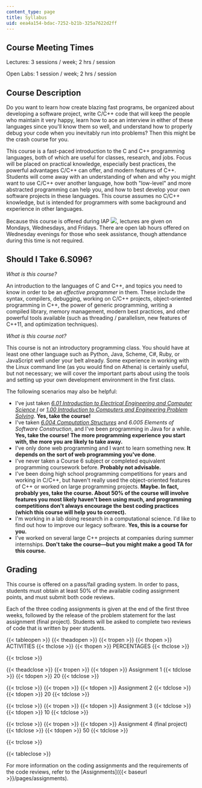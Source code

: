 ```yaml
---
content_type: page
title: Syllabus
uid: eea4a154-bdac-7252-b21b-325a7622d2ff
---
```


Course Meeting Times
--------------------

Lectures: 3 sessions / week; 2 hrs / session

Open Labs: 1 session / week; 2 hrs / session

Course Description
------------------

Do you want to learn how create blazing fast programs, be organized about developing a software project, write C/C++ code that will keep the people who maintain it very happy, learn how to ace an interview in either of these languages since you'll know them so well, and understand how to properly debug your code when you inevitably run into problems? Then this might be the crash course for you.

This course is a fast-paced introduction to the C and C++ programming languages, both of which are useful for classes, research, and jobs. Focus will be placed on practical knowledge, especially best practices, the powerful advantages C/C++ can offer, and modern features of C++. Students will come away with an understanding of when and why you might want to use C/C++ over another language, how both "low-level" and more abstracted programming can help you, and how to best develop your own software projects in these languages. This course assumes no C/C++ knowledge, but is intended for programmers with some background and experience in other languages.

Because this course is offered during IAP ![](/images/educator/icon-question-iap.png), lectures are given on Mondays, Wednesdays, and Fridays. There are open lab hours offered on Wednesday evenings for those who seek assistance, though attendance during this time is not required.

Should I Take 6.S096?
---------------------

_What is this course?_

An introduction to the languages of C and C++, and topics you need to know in order to be an _effective programmer_ in them. These include the syntax, compilers, debugging, working on C/C++ projects, object-oriented programming in C++, the power of generic programming, writing a compiled library, memory management, modern best practices, and other powerful tools available (such as threading / parallelism, new features of C++11, and optimization techniques).

_What is this course not?_

This course is not an introductory programming class. You should have at least one other language such as Python, Java, Scheme, C#, Ruby, or JavaScript well under your belt already. Some experience in working with the Linux command line (as you would find on Athena) is certainly useful, but not necessary; we will cover the important parts about using the tools and setting up your own development environment in the first class.

The following scenarios may also be helpful:

*   I've just taken [_6.01 Introduction to Electrical Engineering and Computer Science I_](/courses/6-01sc-introduction-to-electrical-engineering-and-computer-science-i-spring-2011) or [_1.00 Introduction to Computers and Engineering Problem Solving_](/courses/1-00-introduction-to-computers-and-engineering-problem-solving-spring-2012). **Yes, take the course!**
*   I've taken [_6.004 Computation Structures_](/courses/6-004-computation-structures-spring-2009) and _6.005 Elements of Software Construction_, and I've been programming in Java for a while. **Yes, take the course! The more programming experience you start with, the more you are likely to take away.**
*   I've only done web programming and I want to learn something new. **It depends on the sort of web programming you've done**.
*   I've never taken a Course 6 subject or completed equivalent programming coursework before. **Probably not advisable.**
*   I've been doing high school programming competitions for years and working in C/C++, but haven't really used the object-oriented features of C++ or worked on large programming projects. **Maybe. In fact, probably yes, take the course. About 50% of the course will involve features you most likely haven't been using much, and programming competitions don't always encourage the best coding practices (which this course will help you to correct).**
*   I'm working in a lab doing research in a computational science. I'd like to find out how to improve our legacy software. **Yes, this is a course for you.**
*   I've worked on several large C++ projects at companies during summer internships. **Don't take the course—but you might make a good TA for this course.**

Grading
-------

This course is offered on a pass/fail grading system. In order to pass, students must obtain at least 50% of the available coding assignment points, and must submit both code reviews.

Each of the three coding assignments is given at the end of the first three weeks, followed by the release of the problem statement for the last assignment (final project). Students will be asked to complete two reviews of code that is written by peer students.

{{< tableopen >}}
{{< theadopen >}}
{{< tropen >}}
{{< thopen >}}
ACTIVITIES
{{< thclose >}}
{{< thopen >}}
PERCENTAGES
{{< thclose >}}

{{< trclose >}}

{{< theadclose >}}
{{< tropen >}}
{{< tdopen >}}
Assignment 1
{{< tdclose >}}
{{< tdopen >}}
20
{{< tdclose >}}

{{< trclose >}}
{{< tropen >}}
{{< tdopen >}}
Assignment 2
{{< tdclose >}}
{{< tdopen >}}
20
{{< tdclose >}}

{{< trclose >}}
{{< tropen >}}
{{< tdopen >}}
Assignment 3
{{< tdclose >}}
{{< tdopen >}}
10
{{< tdclose >}}

{{< trclose >}}
{{< tropen >}}
{{< tdopen >}}
Assignment 4 (final project)
{{< tdclose >}}
{{< tdopen >}}
50
{{< tdclose >}}

{{< trclose >}}

{{< tableclose >}}

For more information on the coding assignments and the requirements of the code reviews, refer to the [Assignments]({{< baseurl >}}/pages/assignments).